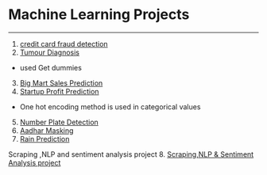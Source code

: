 # Machine Learning Projects
---
1. [credit card fraud detection](Credit_Card_Fraud_Detection.ipynb)
2. [Tumour Diagnosis](Tumour_diagnosis.ipynb) 
* used Get dummies
3. [Big Mart Sales Prediction](Big_mart_sales_prediction.ipynb)
4. [Startup Profit Prediction](Git_project_Lum.ipynb)
* One hot encoding method is used in categorical values
5. [Number Plate Detection](https://github.com/Pogeyann/Machine-Learning/blob/7b664c7f4a4f425201a7f22fb477b28172016b35/Number%20Plate%20detection/number_plate_pre.ipynb)
6. [Aadhar Masking](https://github.com/Pogeyann/Machine-Learning/blob/b2fe50301c4c3b09f260c3fbaf4ca57a2ad68e0f/projects/Aadhaar_Masking/Aadhaar_Masking.ipynb)
7. [Rain Prediction](https://github.com/Pogeyann/Machine-Learning/blob/ba3e4179b7388d899e4270d57509fa522c9d419c/Luminar_ML_Project.ipynb)

Scraping ,NLP and sentiment analysis project
8. [Scraping,NLP & Sentiment Analysis project]('https://github.com/Pogeyann/Machine-Learning/blob/d10f4f934e685f765eec8c7e99122610c5256f61/British%20airways/web_scraping_NLP.ipynb')
